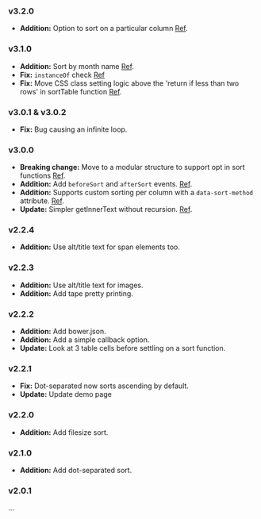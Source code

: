### v3.2.0

- __Addition:__ Option to sort on a particular column [Ref](https://github.com/tristen/tablesort/pull/97).

### v3.1.0

- __Addition:__ Sort by month name [Ref](https://github.com/tristen/tablesort/pull/89).
- __Fix:__ `instanceOf` check [Ref](https://github.com/tristen/tablesort/issues/82)
- __Fix:__ Move CSS class setting logic above the 'return if less than two rows'
in sortTable function [Ref](https://github.com/tristen/tablesort/pull/88).

### v3.0.1 & v3.0.2

- __Fix:__ Bug causing an infinite loop.

### v3.0.0

- __Breaking change:__ Move to a modular structure to support opt in sort functions [Ref](https://github.com/tristen/tablesort/pull/75).
- __Addition:__ Add `beforeSort` and `afterSort` events. [Ref](https://github.com/tristen/tablesort/issues/66).
- __Addition:__ Supports custom sorting per column with a `data-sort-method` attribute. [Ref](https://github.com/tristen/tablesort/pull/75#issuecomment-75440015). 
- __Update:__ Simpler getInnerText without recursion. [Ref](https://github.com/tristen/tablesort/commit/5604b48fe6c534b8ef5dd5659e50e9764682ac98).

### v2.2.4
- __Addition:__ Use alt/title text for span elements too.

### v2.2.3
- __Addition:__ Use alt/title text for images.
- __Addition:__ Add tape pretty printing.

### v2.2.2
- __Addition:__ Add bower.json.
- __Addition:__ Add a simple callback option.
- __Update:__ Look at 3 table cells before settling on a sort function.

### v2.2.1
- __Fix:__ Dot-separated now sorts ascending by default.
- __Update:__ Update demo page

### v2.2.0
- __Addition:__ Add filesize sort.

### v2.1.0
- __Addition:__ Add dot-separated sort.

### v2.0.1
...
